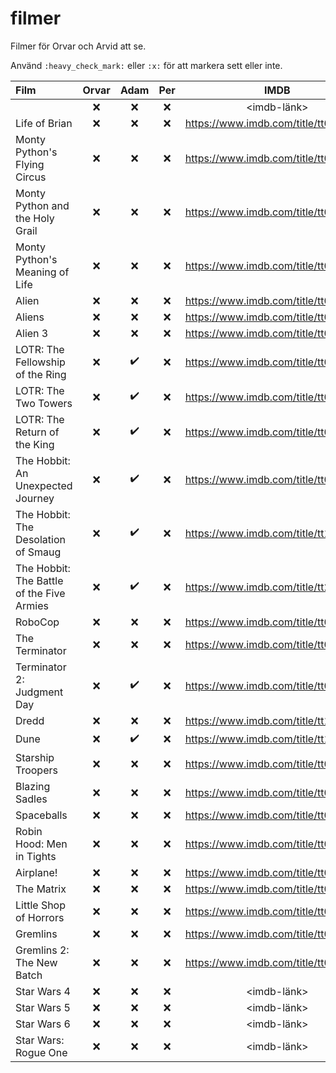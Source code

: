 # filmer
Filmer för Orvar och Arvid att se.

Använd `:heavy_check_mark:` eller `:x:` för att markera sett eller inte.


| Film | Orvar | Adam | Per | IMDB |
| :--- | :---: | :---: | :---: | :---: |
| <titel> | :x: | :x: | :x: | <imdb-länk> |
| Life of Brian | :x: | :x: | :x: | https://www.imdb.com/title/tt0079470 |
| Monty Python's Flying Circus | :x: | :x: | :x: | https://www.imdb.com/title/tt0063929 |
| Monty Python and the Holy Grail | :x: | :x: | :x: | https://www.imdb.com/title/tt0071853 |
| Monty Python's Meaning of Life | :x: | :x: | :x: | https://www.imdb.com/title/tt0085959 |
| Alien | :x: | :x: | :x: | https://www.imdb.com/title/tt0078748 |
| Aliens | :x: | :x: | :x: | https://www.imdb.com/title/tt0090605 |
| Alien 3 | :x: | :x: | :x: | https://www.imdb.com/title/tt0103644 |
| LOTR: The Fellowship of the Ring | :x: | :heavy_check_mark: | :x: | https://www.imdb.com/title/tt0120737 |
| LOTR: The Two Towers | :x: | :heavy_check_mark: | :x: | https://www.imdb.com/title/tt0167261 |
| LOTR: The Return of the King | :x: | :heavy_check_mark: | :x: | https://www.imdb.com/title/tt0167260 |
| The Hobbit: An Unexpected Journey | :x: | :heavy_check_mark: | :x: | https://www.imdb.com/title/tt0903624 |
| The Hobbit: The Desolation of Smaug | :x: | :heavy_check_mark: | :x: | https://www.imdb.com/title/tt1170358 |
| The Hobbit: The Battle of the Five Armies | :x: | :heavy_check_mark: | :x: | https://www.imdb.com/title/tt2310332 |
| RoboCop | :x: | :x: | :x: | https://www.imdb.com/title/tt0093870 |
| The Terminator | :x: | :x: | :x: | https://www.imdb.com/title/tt0088247 |
| Terminator 2: Judgment Day | :x: | :heavy_check_mark: | :x: | https://www.imdb.com/title/tt0103064 |
| Dredd | :x: | :x: | :x: | https://www.imdb.com/title/tt1343727 |
| Dune | :x: | :heavy_check_mark: | :x: | https://www.imdb.com/title/tt1160419 |
| Starship Troopers | :x: | :x: | :x: | https://www.imdb.com/title/tt0120201 |
| Blazing Sadles | :x: | :x: | :x: | https://www.imdb.com/title/tt0071230 |
| Spaceballs | :x: | :x: | :x: | https://www.imdb.com/title/tt0094012 |
| Robin Hood: Men in Tights | :x: | :x: | :x: | https://www.imdb.com/title/tt0107977 |
| Airplane! | :x: | :x: | :x: | https://www.imdb.com/title/tt0080339 |
| The Matrix | :x: | :x: | :x: | https://www.imdb.com/title/tt0133093 |
| Little Shop of Horrors | :x: | :x: | :x: | https://www.imdb.com/title/tt0091419 |
| Gremlins | :x: | :x: | :x: | https://www.imdb.com/title/tt0087363 |
| Gremlins 2: The New Batch | :x: | :x: | :x: | https://www.imdb.com/title/tt0099700 |
| Star Wars 4 | :x: | :x: | :x: | <imdb-länk> |
| Star Wars 5 | :x: | :x: | :x: | <imdb-länk> |
| Star Wars 6 | :x: | :x: | :x: | <imdb-länk> |
| Star Wars: Rogue One | :x: | :x: | :x: | <imdb-länk> |
